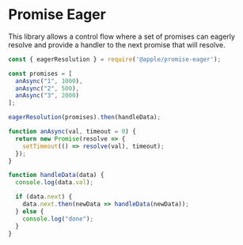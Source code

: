 # Promise Eager

This library allows a control flow where a set of promises
can eagerly resolve and provide a handler to the next promise that
will resolve.

```js
const { eagerResolution } = require('@apple/promise-eager');

const promises = [
  anAsync("1", 1000),
  anAsync("2", 500),
  anAsync("3", 2000)
];

eagerResolution(promises).then(handleData);

function anAsync(val, timeout = 0) {
  return new Promise(resolve => {
    setTimeout(() => resolve(val), timeout);
  });
}

function handleData(data) {
  console.log(data.val);

  if (data.next) {
    data.next.then(newData => handleData(newData));
  } else {
    console.log("done");
  }
}
```
